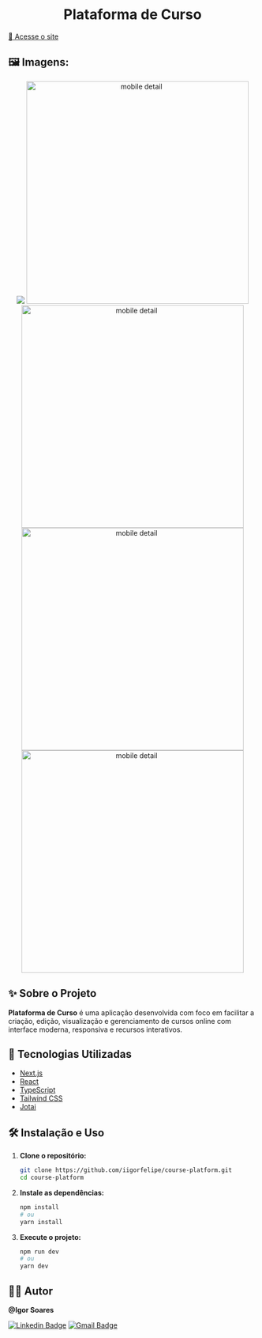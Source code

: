 <div align="center">

# Plataforma de Curso

</div>

[🔗 Acesse o site](https://course-plataform-xi.vercel.app/)

## 🖼️ Imagens:

<div align="center">
<img src="https://github.com/user-attachments/assets/b3bc79a2-f075-4355-84c6-7878f28fb6c3" />
<img src="https://github.com/user-attachments/assets/ed9d7f96-9deb-4f76-b060-6acb6a281145" alt="mobile detail" height="450px" />
<img src="https://github.com/user-attachments/assets/6f84fe1e-78bb-434c-928a-4df28ce51105" alt="mobile detail" height="450px" />
<img src="https://github.com/user-attachments/assets/0d728db2-c43d-44e2-8850-4602c5773b71" alt="mobile detail" height="450px" />
<img src="https://github.com/user-attachments/assets/7e108287-0a4e-415e-be71-5af666db8523" alt="mobile detail" height="450px" />
</div>

## ✨ Sobre o Projeto

<b>Plataforma de Curso</b> é uma aplicação desenvolvida com foco em facilitar a criação, edição, visualização e gerenciamento de cursos online com interface moderna, responsiva e recursos interativos.

## 🚀 Tecnologias Utilizadas

- [Next.js](https://nextjs.org/)
- [React](https://react.dev/)
- [TypeScript](https://www.typescriptlang.org/)
- [Tailwind CSS](https://tailwindcss.com/)
- [Jotai](https://jotai.org/)

## 🛠️ Instalação e Uso

1. **Clone o repositório:**

   ```bash
   git clone https://github.com/iigorfelipe/course-platform.git
   cd course-platform
   ```

2. **Instale as dependências:**

   ```bash
   npm install
   # ou
   yarn install
   ```

3. **Execute o projeto:**

   ```bash
   npm run dev
   # ou
   yarn dev
   ```

## 👨‍💻 Autor

**@Igor Soares**

[![Linkedin Badge](https://img.shields.io/badge/-LinkdedIn-blue?style=for-the-badge&logo=Linkedin&logoColor=white&link=https://www.linkedin.com/in/iigor-felipe/)](https://www.linkedin.com/in/iigor-felipe/)
[![Gmail Badge](https://img.shields.io/badge/-Gmail-c14438?style=for-the-badge&logo=Gmail&logoColor=white&link=mailto:iigorfelipe@gmail.com)](mailto:iigorfelipe@gmail.com)
